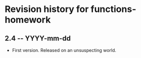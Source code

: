 # Revision history for functions-homework

## 2.4 -- YYYY-mm-dd

* First version. Released on an unsuspecting world.
